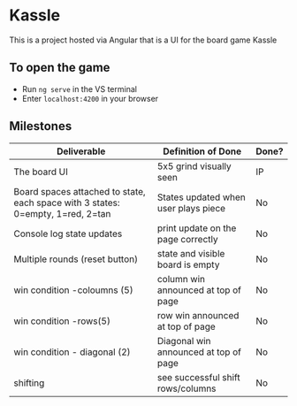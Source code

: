 # Kassle

This is a project hosted via Angular that is a UI for the board game Kassle

## To open the game
* Run `ng serve` in the VS terminal
* Enter `localhost:4200` in your browser 

## Milestones
|Deliverable      | Definition of Done      |Done?  |
|-----------------|-------------------------|-------|
|The board UI     |5x5 grind visually seen  |IP     |
|Board spaces attached to  state, each space with 3 states: 0=empty, 1=red, 2=tan |States updated when user plays piece |No     |
|Console log state updates |print update on the page correctly |No     |
|Multiple rounds (reset button) |state and visible board is empty |No     |
|win condition -coloumns (5) |column win announced at top of page |No     |
|win condition -rows(5) |row  win announced at top of page |No     |
|win condition - diagonal (2) |Diagonal win announced at top of page |No     |
|shifting |see successful shift rows/columns |No     |